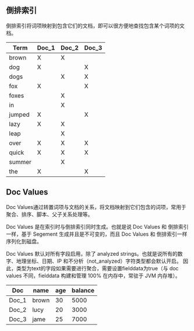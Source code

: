 ## 倒排索引
倒排索引将词项映射到包含它们的文档，即可以很方便地查找包含某个词项的文档。

|Term    |  Doc_1| Doc_2|   Doc_3|
|-------|-------|------|------|
|brown   |   X   |   X   |      |
|dog     |   X   |       |   X  |
|dogs    |       |   X   |   X  |
|fox     |   X   |       |   X  |
|foxes   |       |   X   |      |
|in      |       |   X   |      |
|jumped  |   X   |       |   X  |
|lazy    |   X   |   X   |      |
|leap    |       |   X   |      |
|over    |   X   |   X   |   X  |
|quick   |   X   |   X   |   X  |
|summer  |       |   X   |      |
|the     |   X   |       |   X  |


## Doc Values
Doc Values通过转置词项与文档的关系，将文档映射到它们包含的词项，常用于聚合、排序、脚本、父子关系处理等。

Doc Values 是在索引时与倒排索引同时生成。也就是说 Doc Values 和 倒排索引 一样，基于 Segement 生成并且是不可变的，而且 Doc Values 和 倒排索引一样序列化到磁盘。

Doc Values 默认对所有字段启用，除了 analyzed strings。也就是说所有的数字、地理坐标、日期、IP 和不分析（not_analyzed）字符类型都会默认开启。
因此，类型为text的字段如果需要进行聚合，需要设置fielddata为true（与 doc values 不同，fielddata 构建和管理 100% 在内存中，常驻于 JVM 内存堆）。

|Doc    |  name | age | balance |
| -----|------|-----|------ |
|Doc_1 | brown  | 30 |5000|
|Doc_2 | lucy   | 20 |3000|
|Doc_3 | jame   | 25 |7000|
